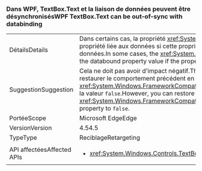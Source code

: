 ### <a name="wpf-textboxtext-can-be-out-of-sync-with-databinding"></a><span data-ttu-id="dd8d8-101">Dans WPF, TextBox.Text et la liaison de données peuvent être désynchronisés</span><span class="sxs-lookup"><span data-stu-id="dd8d8-101">WPF TextBox.Text can be out-of-sync with databinding</span></span>

|   |   |
|---|---|
|<span data-ttu-id="dd8d8-102">Détails</span><span class="sxs-lookup"><span data-stu-id="dd8d8-102">Details</span></span>|<span data-ttu-id="dd8d8-103">Dans certains cas, la propriété <xref:System.Windows.Controls.TextBox.Text> reflète une valeur précédente de la propriété liée aux données si cette propriété est modifiée au cours d'une opération d'écriture de liaison de données.</span><span class="sxs-lookup"><span data-stu-id="dd8d8-103">In some cases, the <xref:System.Windows.Controls.TextBox.Text> property reflects a previous value of the databound property value if the property is modified during a databinding write operation.</span></span>|
|<span data-ttu-id="dd8d8-104">Suggestion</span><span class="sxs-lookup"><span data-stu-id="dd8d8-104">Suggestion</span></span>|<span data-ttu-id="dd8d8-105">Cela ne doit pas avoir d'impact négatif.</span><span class="sxs-lookup"><span data-stu-id="dd8d8-105">This should have no negative impact.</span></span> <span data-ttu-id="dd8d8-106">Vous pouvez, cependant, restaurer le comportement précédent en affectant à la propriété <xref:System.Windows.FrameworkCompatibilityPreferences.KeepTextBoxDisplaySynchronizedWithTextProperty> la valeur <code>false</code>.</span><span class="sxs-lookup"><span data-stu-id="dd8d8-106">However, you can restore the previous behavior by setting the <xref:System.Windows.FrameworkCompatibilityPreferences.KeepTextBoxDisplaySynchronizedWithTextProperty> property to <code>false</code>.</span></span>|
|<span data-ttu-id="dd8d8-107">Portée</span><span class="sxs-lookup"><span data-stu-id="dd8d8-107">Scope</span></span>|<span data-ttu-id="dd8d8-108">Microsoft Edge</span><span class="sxs-lookup"><span data-stu-id="dd8d8-108">Edge</span></span>|
|<span data-ttu-id="dd8d8-109">Version</span><span class="sxs-lookup"><span data-stu-id="dd8d8-109">Version</span></span>|<span data-ttu-id="dd8d8-110">4.5</span><span class="sxs-lookup"><span data-stu-id="dd8d8-110">4.5</span></span>|
|<span data-ttu-id="dd8d8-111">Type</span><span class="sxs-lookup"><span data-stu-id="dd8d8-111">Type</span></span>|<span data-ttu-id="dd8d8-112">Reciblage</span><span class="sxs-lookup"><span data-stu-id="dd8d8-112">Retargeting</span></span>|
|<span data-ttu-id="dd8d8-113">API affectées</span><span class="sxs-lookup"><span data-stu-id="dd8d8-113">Affected APIs</span></span>|<ul><li><xref:System.Windows.Controls.TextBox.Text?displayProperty=nameWithType></li></ul>|


